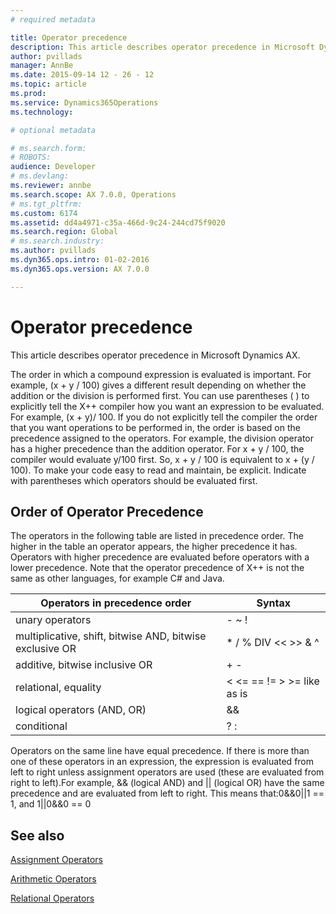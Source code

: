 ```yaml
---
# required metadata

title: Operator precedence
description: This article describes operator precedence in Microsoft Dynamics AX.
author: pvillads
manager: AnnBe
ms.date: 2015-09-14 12 - 26 - 12
ms.topic: article
ms.prod: 
ms.service: Dynamics365Operations
ms.technology: 

# optional metadata

# ms.search.form: 
# ROBOTS: 
audience: Developer
# ms.devlang: 
ms.reviewer: annbe
ms.search.scope: AX 7.0.0, Operations
# ms.tgt_pltfrm: 
ms.custom: 6174
ms.assetid: dd4a4971-c35a-466d-9c24-244cd75f9020
ms.search.region: Global
# ms.search.industry: 
ms.author: pvillads
ms.dyn365.ops.intro: 01-02-2016
ms.dyn365.ops.version: AX 7.0.0

---
```


# Operator precedence

This article describes operator precedence in Microsoft Dynamics AX.

The order in which a compound expression is evaluated is important. For example, (x + y / 100) gives a different result depending on whether the addition or the division is performed first. You can use parentheses ( ) to explicitly tell the X++ compiler how you want an expression to be evaluated. For example, (x + y)/ 100. If you do not explicitly tell the compiler the order that you want operations to be performed in, the order is based on the precedence assigned to the operators. For example, the division operator has a higher precedence than the addition operator. For x + y / 100, the compiler would evaluate y/100 first. So, x + y / 100 is equivalent to x + (y / 100). To make your code easy to read and maintain, be explicit. Indicate with parentheses which operators should be evaluated first.

## Order of Operator Precedence
The operators in the following table are listed in precedence order. The higher in the table an operator appears, the higher precedence it has. Operators with higher precedence are evaluated before operators with a lower precedence. Note that the operator precedence of X++ is not the same as other languages, for example C\# and Java.

| Operators in precedence order                            | Syntax                                 |
|----------------------------------------------------------|----------------------------------------|
| unary operators                                          | - ~ !                                  |
| multiplicative, shift, bitwise AND, bitwise exclusive OR | \* / % DIV &lt;&lt; &gt;&gt; & ^       |
| additive, bitwise inclusive OR                           | + - |                                  |
| relational, equality                                     | &lt; &lt;= == != &gt; &gt;= like as is |
| logical operators (AND, OR)                              | && ||                                  |
| conditional                                              | ? :                                    |

Operators on the same line have equal precedence. If there is more than one of these operators in an expression, the expression is evaluated from left to right unless assignment operators are used (these are evaluated from right to left).For example, && (logical AND) and || (logical OR) have the same precedence and are evaluated from left to right. This means that:0&&0||1 == 1, and 1||0&&0 == 0

## See also
[Assignment Operators](http://msdn.microsoft.com/library/d4e86b9c-be82-4f19-ad86-7722344a05f3(AX.60).aspx)

[Arithmetic Operators](http://msdn.microsoft.com/library/cffbc613-3875-4520-9dea-046dc99aab99(AX.60).aspx)

[Relational Operators](http://msdn.microsoft.com/library/702af366-4d46-445e-bd4b-722c9845199f(AX.60).aspx)



